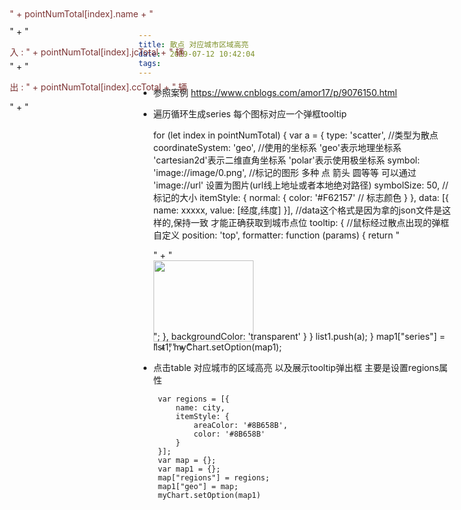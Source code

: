 ```yaml
---
title: 散点 对应城市区域高亮
date:  2019-07-12 10:42:04
tags:
---
```


- 参照案例 https://www.cnblogs.com/amor17/p/9076150.html

- 遍历循环生成series 每个图标对应一个弹框tooltip

    for (let index in pointNumTotal) {
        var a = {
        type: 'scatter',    //类型为散点
        coordinateSystem: 'geo',  //使用的坐标系 'geo'表示地理坐标系 'cartesian2d'表示二维直角坐标系  'polar'表示使用极坐标系
        symbol: 'image://image/0.png',  //标记的图形 多种 点 箭头 圆等等 可以通过 'image://url' 设置为图片(url线上地址或者本地绝对路径)
        symbolSize: 50,   //标记的大小
        itemStyle: {
            normal: {
                color: '#F62157' // 标志颜色
            }
        },
         data: [{ name: xxxxx, value: [经度,纬度] }],  //data这个格式是因为拿的json文件是这样的,保持一致 才能正确获取到城市点位
         tooltip: {   //鼠标经过散点出现的弹框 自定义 
                position: 'top',
                formatter: function (params) {
                    return "<div style='width: 160px; height: 130px;'>" +
                        "<img src = './image/BGSS.png' style='width:100%;height:100%'>" +
                        "<div style='position: absolute;top:14px;left:22px'><p style = 'color : #7d3434'>" + pointNumTotal[index].name + "</p></div>" +
                        "<div style='position: absolute;top:56px;left:22px'>" +
                        "<p style = 'color : #7d3434;margin-bottom:5.1px'>入 : " + pointNumTotal[index].jcTotal + " 辆</p>" +
                        "<p style = 'color : #7d3434'>出 : " + pointNumTotal[index].ccTotal + " 辆</p>" +
                        "</div></div>";
                },
                backgroundColor: 'transparent'
            }
        }
        list1.push(a);
        }
        map1["series"] = list1;
        myChart.setOption(map1);


-  点击table  对应城市的区域高亮 以及展示tooltip弹出框  主要是设置regions属性

        var regions = [{
            name: city,
            itemStyle: {
                areaColor: '#8B658B',
                color: '#8B658B'
            }
        }];
        var map = {};
        var map1 = {};
        map["regions"] = regions;
        map1["geo"] = map;
        myChart.setOption(map1)



